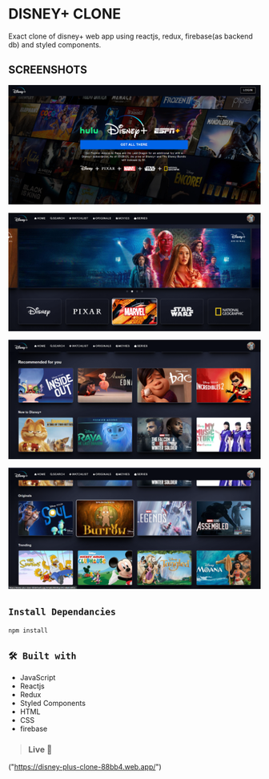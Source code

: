 # DISNEY+ CLONE

Exact clone of disney+ web app using reactjs, redux, firebase(as backend db) and styled components.

## SCREENSHOTS

![disney clone app 1](https://github.com/MrRobot0420/disney-plus-clone/blob/master/public/images/disney%2Bss1.png)

![disney clone app 1](https://github.com/MrRobot0420/disney-plus-clone/blob/master/public/images/disney%2Bss2.png)

![disney clone app 1](https://github.com/MrRobot0420/disney-plus-clone/blob/master/public/images/disney%2Bss3.png)

![disney clone app 1](https://github.com/MrRobot0420/disney-plus-clone/blob/master/public/images/disney%2Bss4.png)


## `Install Dependancies` 

```console
npm install
```

## `🛠 Built with` 
- JavaScript
- Reactjs
- Redux
- Styled Components
- HTML
- CSS
- firebase


> ### Live 🚀
("https://disney-plus-clone-88bb4.web.app/")
